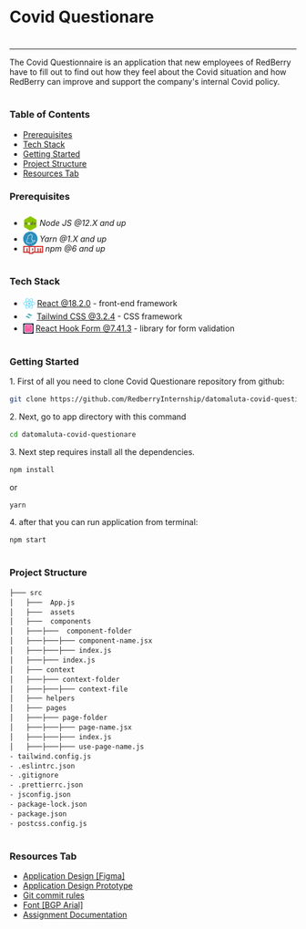 <div style="display:flex; align-items: center">
  <h1 style="position:relative; top: -6px" >Covid Questionare</h1>
</div>

---

The Covid Questionnaire is an application that new employees of RedBerry have to fill out to find out how they feel about the Covid situation and how RedBerry can improve and support the company's internal Covid policy.

#

### Table of Contents

- [Prerequisites](#prerequisites)
- [Tech Stack](#tech-stack)
- [Getting Started](#getting-started)
- [Project Structure](#project-structure)
- [Resources Tab](#resources-tab)

### Prerequisites

- <img src="readme/assets/node.png" width="25" style="position: relative; top: 8px" /> _Node JS @12.X and up_
- <img src="readme/assets/yarn.jpeg" width="25" style="position: relative; top: 7px" /> _Yarn @1.X and up_
- <img src="readme/assets/npm.png" width="35" style="position: relative; top: 4px" /> _npm @6 and up_

#

### Tech Stack

- <img src="readme/assets/react.png" height="18" style="position: relative; top: 4px" /> [React @18.2.0](https://reactjs.org) - front-end framework
- <img src="readme/assets/tailwind.png"  height="20" style="position: relative; top: 4px" /> [Tailwind CSS @3.2.4](https://tailwindcss.com/) - CSS framework
- <img src="readme/assets/react-hook-form.jpg" height="18" style="position: relative; top: 4px" /> [React Hook Form @7.41.3](https://react-hook-form.com/) - library for form validation

#

### Getting Started

1\. First of all you need to clone Covid Questionare repository from github:

```sh
git clone https://github.com/RedberryInternship/datomaluta-covid-questionare.git
```

2\. Next, go to app directory with this command

```sh
cd datomaluta-covid-questionare
```

3\. Next step requires install all the dependencies.

```sh
npm install
```

or

```sh
yarn
```

4\. after that you can run application from terminal:

```sh
npm start
```

#

### Project Structure

```bash
├─── src
│   ├───  App.js
│   ├───  assets
│   ├───  components
│   ├───├───  component-folder
│   ├───├───├─── component-name.jsx
│   ├───├───├─── index.js
│   ├───├─── index.js
│   ├─── context
│   ├───├─── context-folder
│   ├───├───├─── context-file
│   ├─── helpers
│   ├─── pages
│   ├───├─── page-folder
│   ├───├───├─── page-name.jsx
│   ├───├───├─── index.js
│   ├───├───├─── use-page-name.js
- tailwind.config.js
- .eslintrc.json
- .gitignore
- .prettierrc.json
- jsconfig.json
- package-lock.json
- package.json
- postcss.config.js
```

#

### Resources Tab

- [Application Design [Figma]](https://www.figma.com/file/56t2BI25FcD0LAIjR4GVkQ/%E1%83%99%E1%83%98%E1%83%97%E1%83%AE%E1%83%95%E1%83%90%E1%83%A0%E1%83%98?node-id=37%3A3)
- [Application Design Prototype](https://www.figma.com/proto/56t2BI25FcD0LAIjR4GVkQ/%E1%83%99%E1%83%98%E1%83%97%E1%83%AE%E1%83%95%E1%83%90%E1%83%A0%E1%83%98?node-id=37%3A3&starting-point-node-id=1%3A2&scaling=contain)
- [Git commit rules](https://redberry.gitbook.io/resources/other/git-is-semantikuri-komitebi)
- [Font [BGP Arial]](https://fonts.ge/ka/font/13/BPG-Arial)
- [Assignment Documentation](https://redberry.gitbook.io/assignment-i-covid-questionaire/)
